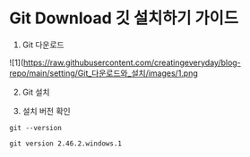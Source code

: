 <!-- title: Git Download 깃 설치하기 가이드 -->

# Git Download 깃 설치하기 가이드

1. Git 다운로드


![1](https://raw.githubusercontent.com/creatingeveryday/blog-repo/main/setting/Git_다운로드와_설치/images/1.png



2. Git 설치

3. 설치 버전 확인
```shell
git --version

git version 2.46.2.windows.1
```
